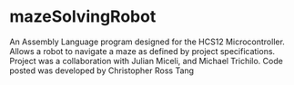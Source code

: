 # mazeSolvingRobot
An Assembly Language program designed for the HCS12 Microcontroller.
Allows a robot to navigate a maze as defined by project specifications.
Project was a collaboration with Julian Miceli, and Michael Trichilo.
Code posted was developed by Christopher Ross Tang
